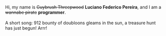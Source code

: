 Hi, my name is ~~Guybrush Threepwood~~ **Luciano Federico Pereira**, and I am a ~~wannabe pirate~~ **programmer**.<br><br>A short song: 912 bounty of doubloons gleams in the sun, a treasure hunt has just begun! Arrr!
